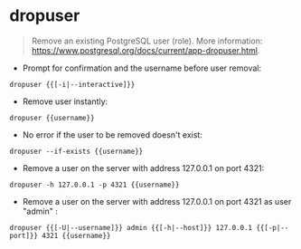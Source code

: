 # dropuser

> Remove an existing PostgreSQL user (role).
> More information: <https://www.postgresql.org/docs/current/app-dropuser.html>.

- Prompt for confirmation and the username before user removal:

`dropuser {{[-i|--interactive]}}`

- Remove user instantly:

`dropuser {{username}}`

- No error if the user to be removed doesn't exist:

`dropuser --if-exists {{username}}`

- Remove a user on the server with address 127.0.0.1 on port 4321:

`dropuser -h 127.0.0.1 -p 4321 {{username}}`

- Remove a user on the server with address 127.0.0.1 on port 4321 as user "admin" :

`dropuser {{[-U|--username]}} admin {{[-h|--host]}} 127.0.0.1 {{[-p|--port]}} 4321 {{username}}`
